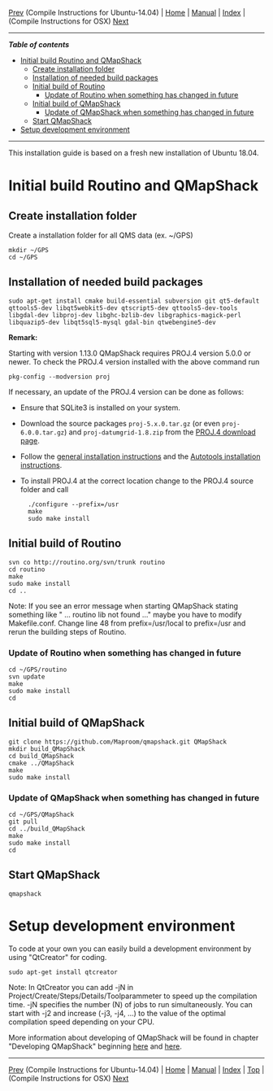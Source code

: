 [Prev](Ubuntu-14.04-HowTo) (Compile Instructions for Ubuntu-14.04) | [Home](Home) | [Manual](DocMain) | [Index](AxAdvIndex) | (Compile Instructions for OSX) [Next](BuildOSX)
- - -

***Table of contents***

* [Initial build Routino and QMapShack](#initial-build-routino-and-qmapshack)
    * [Create installation folder](#create-installation-folder)
    * [Installation of needed build packages](#installation-of-needed-build-packages)
    * [Initial build of Routino](#initial-build-of-routino)
        * [Update of Routino when something has changed in future](#update-of-routino-when-something-has-changed-in-future)
    * [Initial build of QMapShack](#initial-build-of-qmapshack)
        * [Update of QMapShack when something has changed in future](#update-of-qmapshack-when-something-has-changed-in-future)
    * [Start QMapShack](#start-qmapshack)
* [Setup development environment](#setup-development-environment)

* * * * * * * * * *
 
This installation guide is based on a fresh new installation of Ubuntu 18.04.


# Initial build Routino and QMapShack

## Create installation folder
Create a installation folder for all QMS data (ex. ~/GPS) 
```
mkdir ~/GPS
cd ~/GPS
```

## Installation of needed build packages
```
sudo apt-get install cmake build-essential subversion git qt5-default qttools5-dev libqt5webkit5-dev qtscript5-dev qttools5-dev-tools libgdal-dev libproj-dev libghc-bzlib-dev libgraphics-magick-perl libquazip5-dev libqt5sql5-mysql gdal-bin qtwebengine5-dev
```

**Remark:**

Starting with version 1.13.0 QMapShack requires PROJ.4 version 5.0.0 or newer. To check the PROJ.4 version installed with the above command run

    pkg-config --modversion proj
    
If necessary, an update of the PROJ.4 version can be done as follows:

* Ensure that SQLite3 is installed on your system.    
* Download the source packages `proj-5.x.0.tar.gz`  (or even `proj-6.0.0.tar.gz`) and `proj-datumgrid-1.8.zip` from the [PROJ.4 download page](https://proj4.org/download.html).
* Follow the [general installation instructions](https://proj4.org/install.html#compilation-and-installation-from-source-code) and the [Autotools installation instructions](https://proj4.org/install.html#autotools).
* To install PROJ.4 at the correct location change to the PROJ.4 source folder and call

        ./configure --prefix=/usr
        make
        sudo make install
        
    

## Initial build of Routino
```
svn co http://routino.org/svn/trunk routino
cd routino
make
sudo make install
cd ..
```
Note: If you see an error message when starting QMapShack stating something like " ... routino lib not found ..." maybe you have to modify Makefile.conf. Change line 48 from prefix=/usr/local to prefix=/usr and rerun the building steps of Routino.

### Update of Routino when something has changed in future
```
cd ~/GPS/routino
svn update
make
sudo make install
cd
```

## Initial build of QMapShack
```
git clone https://github.com/Maproom/qmapshack.git QMapShack
mkdir build_QMapShack
cd build_QMapShack
cmake ../QMapShack
make
sudo make install
```

### Update of QMapShack when something has changed in future
```
cd ~/GPS/QMapShack
git pull
cd ../build_QMapShack
make
sudo make install
cd
```

## Start QMapShack
```
qmapshack
```


# Setup development environment
To code at your own you can easily build a development environment by using "QtCreator" for coding. 
```
sudo apt-get install qtcreator 
```

Note:
In QtCreator you can add -jN in Project/Create/Steps/Details/Toolparammeter to speed up the compilation time. -jN specifies the number (N) of jobs to run simultaneously. You can start with -j2 and increase (-j3, -j4, ...) to the value of the optimal compilation speed depending on your CPU.

More information about developing of QMapShack will be found in chapter "Developing QMapShack" beginning [here](DeveloperCodingGuideline) and [here](DeveloperCommitCode).


- - -
[Prev](Ubuntu-14.04-HowTo) (Compile Instructions for Ubuntu-14.04) | [Home](Home) | [Manual](DocMain) | [Index](AxAdvIndex) | [Top](#) | (Compile Instructions for OSX) [Next](BuildOSX)
